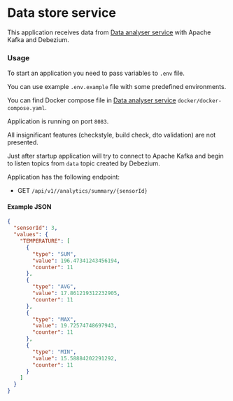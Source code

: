 # Data store service

This application receives data
from [Data analyser service](https://github.com/JavaCoDED78/data-analyser-service)
with Apache Kafka and Debezium.

### Usage

To start an application you need to pass variables to `.env` file.

You can use example `.env.example` file with some predefined environments.

You can find Docker compose file
in [Data analyser service](https://github.com/JavaCoDED78/data-analyser-service) `docker/docker-compose.yaml`.

Application is running on port `8083`.

All insignificant features (checkstyle, build check, dto validation) are not
presented.

Just after startup application will try to connect to Apache Kafka and begin to
listen topics from `data` topic created by Debezium.

Application has the following endpoint:
* GET `/api/v1//analytics/summary/{sensorId}`
#### Example JSON
```json
{
  "sensorId": 3,
  "values": {
    "TEMPERATURE": [
      {
        "type": "SUM",
        "value": 196.47341243456194,
        "counter": 11
      },
      {
        "type": "AVG",
        "value": 17.861219312232905,
        "counter": 11
      },
      {
        "type": "MAX",
        "value": 19.72574748697943,
        "counter": 11
      },
      {
        "type": "MIN",
        "value": 15.58884202291292,
        "counter": 11
      }
    ]
  }
}
```
